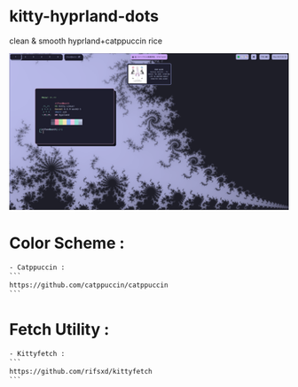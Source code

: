 # kitty-hyprland-dots
 clean & smooth hyprland+catppuccin rice
 
 <img src="/assets/hyprkitty.png">
 
# Color Scheme :
    - Catppuccin :
    ```
    https://github.com/catppuccin/catppuccin
    ```
 
# Fetch Utility :
    - Kittyfetch :
    ```
    https://github.com/rifsxd/kittyfetch
    ```
